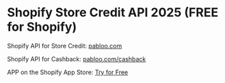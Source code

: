 # Shopify Store Credit API 2025 (FREE for Shopify) 

Shopify API for Store Credit: [pabloo.com](https://pabloo.com)

Shopify API for Cashback: [pabloo.com/cashback](https://pabloo.com/cashback)

APP on the Shopify App Store: [Try for Free](https://apps.shopify.com/pabloo-store-credit)

